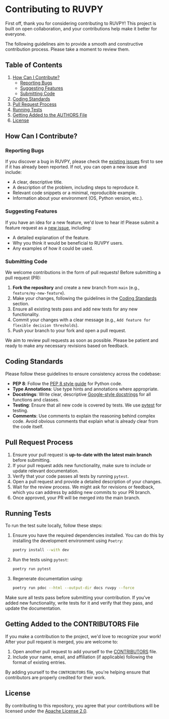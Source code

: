 # Contributing to RUVPY

First off, thank you for considering contributing to RUVPY! This project is built on open collaboration, and your contributions help make it better for everyone.

The following guidelines aim to provide a smooth and constructive contribution process. Please take a moment to review them.

## Table of Contents

1. [How Can I Contribute?](#how-can-i-contribute)
    - [Reporting Bugs](#reporting-bugs)
    - [Suggesting Features](#suggesting-features)
    - [Submitting Code](#submitting-code)
2. [Coding Standards](#coding-standards)
3. [Pull Request Process](#pull-request-process)
4. [Running Tests](#running-tests)
5. [Getting Added to the AUTHORS File](#getting-added-to-the-authors-file)
6. [License](#license)

## How Can I Contribute?

### Reporting Bugs

If you discover a bug in RUVPY, please check the [existing issues](https://github.com/richardlaugesen/ruvpy/issues) first to see if it has already been reported. If not, you can open a new issue and include:

- A clear, descriptive title.
- A description of the problem, including steps to reproduce it.
- Relevant code snippets or a minimal, reproducible example.
- Information about your environment (OS, Python version, etc.).

### Suggesting Features

If you have an idea for a new feature, we'd love to hear it! Please submit a feature request as a [new issue](https://github.com/richardlaugesen/ruvpy/issues), including:

- A detailed explanation of the feature.
- Why you think it would be beneficial to RUVPY users.
- Any examples of how it could be used.

### Submitting Code

We welcome contributions in the form of pull requests! Before submitting a pull request (PR):

1. **Fork the repository** and create a new branch from `main` (e.g., `feature/my-new-feature`).
2. Make your changes, following the guidelines in the [Coding Standards](#coding-standards) section.
3. Ensure all existing tests pass and add new tests for any new functionality.
4. Commit your changes with a clear message (e.g., `Add feature for flexible decision thresholds`).
5. Push your branch to your fork and open a pull request.

We aim to review pull requests as soon as possible. Please be patient and ready to make any necessary revisions based on feedback.

## Coding Standards

Please follow these guidelines to ensure consistency across the codebase:

- **PEP 8**: Follow the [PEP 8 style guide](https://www.python.org/dev/peps/pep-0008/) for Python code.
- **Type Annotations**: Use type hints and annotations where appropriate.
- **Docstrings**: Write clear, descriptive [Google-style docstrings](https://sphinxcontrib-napoleon.readthedocs.io/en/latest/example_google.html) for all functions and classes.
- **Testing**: Ensure that all new code is covered by tests. We use [pytest](https://docs.pytest.org/) for testing.
- **Comments**: Use comments to explain the reasoning behind complex code. Avoid obvious comments that explain what is already clear from the code itself.

## Pull Request Process

1. Ensure your pull request is **up-to-date with the latest main branch** before submitting.
2. If your pull request adds new functionality, make sure to include or update relevant documentation.
3. Verify that your code passes all tests by running `pytest`.
4. Open a pull request and provide a detailed description of your changes.
5. Wait for the review process. We might ask for revisions or feedback, which you can address by adding new commits to your PR branch.
6. Once approved, your PR will be merged into the main branch.

## Running Tests

To run the test suite locally, follow these steps:

1. Ensure you have the required dependencies installed. You can do this by installing the development environment using `Poetry`:

    ```bash
   poetry install --with dev
    ```

2. Run the tests using `pytest`:

    ```bash
    poetry run pytest
    ```

3. Regenerate documentation using:

    ```bash
    poetry run pdoc --html --output-dir docs ruvpy --force
    ```
   
Make sure all tests pass before submitting your contribution. If you’ve added new functionality, write tests for it and verify that they pass, and update the documentation.

## Getting Added to the CONTRIBUTORS File

If you make a contribution to the project, we'd love to recognize your work! After your pull request is merged, you are welcome to:

1. Open another pull request to add yourself to the [CONTRIBUTORS](CONTRIBUTORS) file.
2. Include your name, email, and affiliation (if applicable) following the format of existing entries.

By adding yourself to the `CONTRIBUTORS` file, you're helping ensure that contributors are properly credited for their work.

## License

By contributing to this repository, you agree that your contributions will be licensed under the [Apache License 2.0](LICENSE).
